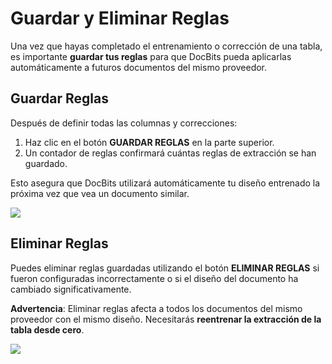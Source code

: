 # Guardar y Eliminar Reglas

Una vez que hayas completado el entrenamiento o corrección de una tabla, es importante **guardar tus reglas** para que DocBits pueda aplicarlas automáticamente a futuros documentos del mismo proveedor.

## Guardar Reglas

Después de definir todas las columnas y correcciones:

1. Haz clic en el botón **GUARDAR REGLAS** en la parte superior.
2. Un contador de reglas confirmará cuántas reglas de extracción se han guardado.

Esto asegura que DocBits utilizará automáticamente tu diseño entrenado la próxima vez que vea un documento similar.

![](https://docs.docbits.com/~gitbook/image?url=https%3A%2F%2Flh7-us.googleusercontent.com%2FzVn_mYiL7PwiILj2gJ4sxaPKpEUNOfKwryiZJ2Umk2SpvGHZ8OVUznBReJHqCM7UstWTt6nq0azJrtPDK_2q4jVUZgsE7bf6toT9kl57wByn4EG3JqafBfZt5G54OZ8okUfpLUH1tvHb0mZIC119I4k\&width=768\&dpr=4\&quality=100\&sign=dc056624\&sv=2)

## Eliminar Reglas

Puedes eliminar reglas guardadas utilizando el botón **ELIMINAR REGLAS** si fueron configuradas incorrectamente o si el diseño del documento ha cambiado significativamente.

**Advertencia**: Eliminar reglas afecta a todos los documentos del mismo proveedor con el mismo diseño. Necesitarás **reentrenar la extracción de la tabla desde cero**.

![](https://docs.docbits.com/~gitbook/image?url=https%3A%2F%2Flh7-us.googleusercontent.com%2FKyfMBBv2ghBgSmqTZ4zMVsHKaoAVwcha8XRhUPNPrVMNwsmHXCDMDSsmkJYE2EYWynD1SzMcf57dmqvGIC4u3UpQohRxZW3A2RNICsNyI6Du0-jd3ZibupkTwRnYoD_XUAbfypZ5iQj-9Z0XN_SreUs\&width=768\&dpr=4\&quality=100\&sign=1a65fb86\&sv=2)
